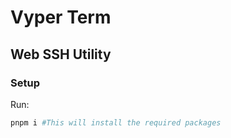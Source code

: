# Vyper Term

## Web SSH Utility

### Setup

Run: 

```sh 
pnpm i #This will install the required packages
```